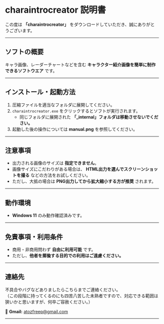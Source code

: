 # charaintrocreator 説明書

この度は **「charaintrocreator」** をダウンロードしていただき、誠にありがとうございます。

---

## ソフトの概要
キャラ画像、レーダーチャートなどを含む **キャラクター紹介画像を簡単に制作できるソフトウエア** です。

---

## インストール・起動方法
1. 圧縮ファイルを適当なフォルダに展開してください。  
2. `charaintrocreator.exe` をクリックするとソフトが実行されます。  
   - 同じフォルダに展開された **「_internal」フォルダは移動させないでください。**  
3. 起動した後の操作については **manual.png** を参照してください。  

---

## 注意事項
- 出力される画像のサイズは **指定できません**。  
- 画像サイズにこだわりがある場合は、 **HTML出力を選んでスクリーンショットを撮る** などの方法をお試しください。  
- ただし、大抵の場合は **PNG出力してから拡大縮小する方が推奨** されます。  

---

## 動作環境
- **Windows 11** のみ動作確認済みです。  

---

## 免責事項・利用条件
- 商用・非商用問わず **自由に利用可能** です。  
- ただし、**他者を揶揄する目的での利用はご遠慮ください。**  

---

## 連絡先
不具合やバグなどありましたらこちらまでご連絡ください。  
（この段階に持ってくるのにも四苦八苦した未熟者ですので、対応できる範囲は狭いかと思いますが、何卒ご容赦ください。）

📧 **Gmail:** atozfreep@gmail.com

---
